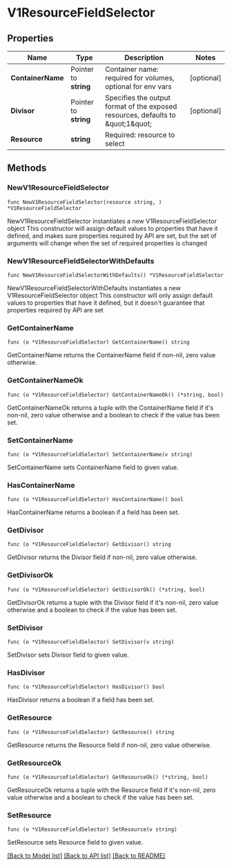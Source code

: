 # V1ResourceFieldSelector

## Properties

Name | Type | Description | Notes
------------ | ------------- | ------------- | -------------
**ContainerName** | Pointer to **string** | Container name: required for volumes, optional for env vars | [optional] 
**Divisor** | Pointer to **string** | Specifies the output format of the exposed resources, defaults to \&quot;1\&quot; | [optional] 
**Resource** | **string** | Required: resource to select | 

## Methods

### NewV1ResourceFieldSelector

`func NewV1ResourceFieldSelector(resource string, ) *V1ResourceFieldSelector`

NewV1ResourceFieldSelector instantiates a new V1ResourceFieldSelector object
This constructor will assign default values to properties that have it defined,
and makes sure properties required by API are set, but the set of arguments
will change when the set of required properties is changed

### NewV1ResourceFieldSelectorWithDefaults

`func NewV1ResourceFieldSelectorWithDefaults() *V1ResourceFieldSelector`

NewV1ResourceFieldSelectorWithDefaults instantiates a new V1ResourceFieldSelector object
This constructor will only assign default values to properties that have it defined,
but it doesn't guarantee that properties required by API are set

### GetContainerName

`func (o *V1ResourceFieldSelector) GetContainerName() string`

GetContainerName returns the ContainerName field if non-nil, zero value otherwise.

### GetContainerNameOk

`func (o *V1ResourceFieldSelector) GetContainerNameOk() (*string, bool)`

GetContainerNameOk returns a tuple with the ContainerName field if it's non-nil, zero value otherwise
and a boolean to check if the value has been set.

### SetContainerName

`func (o *V1ResourceFieldSelector) SetContainerName(v string)`

SetContainerName sets ContainerName field to given value.

### HasContainerName

`func (o *V1ResourceFieldSelector) HasContainerName() bool`

HasContainerName returns a boolean if a field has been set.

### GetDivisor

`func (o *V1ResourceFieldSelector) GetDivisor() string`

GetDivisor returns the Divisor field if non-nil, zero value otherwise.

### GetDivisorOk

`func (o *V1ResourceFieldSelector) GetDivisorOk() (*string, bool)`

GetDivisorOk returns a tuple with the Divisor field if it's non-nil, zero value otherwise
and a boolean to check if the value has been set.

### SetDivisor

`func (o *V1ResourceFieldSelector) SetDivisor(v string)`

SetDivisor sets Divisor field to given value.

### HasDivisor

`func (o *V1ResourceFieldSelector) HasDivisor() bool`

HasDivisor returns a boolean if a field has been set.

### GetResource

`func (o *V1ResourceFieldSelector) GetResource() string`

GetResource returns the Resource field if non-nil, zero value otherwise.

### GetResourceOk

`func (o *V1ResourceFieldSelector) GetResourceOk() (*string, bool)`

GetResourceOk returns a tuple with the Resource field if it's non-nil, zero value otherwise
and a boolean to check if the value has been set.

### SetResource

`func (o *V1ResourceFieldSelector) SetResource(v string)`

SetResource sets Resource field to given value.



[[Back to Model list]](../README.md#documentation-for-models) [[Back to API list]](../README.md#documentation-for-api-endpoints) [[Back to README]](../README.md)


